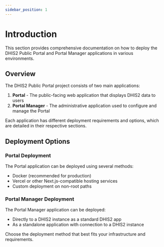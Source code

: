 ```yaml
---
sidebar_position: 1
---
```


# Introduction

This section provides comprehensive documentation on how to deploy the DHIS2 Public Portal and Portal Manager applications in various environments.

## Overview

The DHIS2 Public Portal project consists of two main applications:

1. **Portal** - The public-facing web application that displays DHIS2 data to users
2. **Portal Manager** - The administrative application used to configure and manage the Portal

Each application has different deployment requirements and options, which are detailed in their respective sections.

## Deployment Options

### Portal Deployment
The Portal application can be deployed using several methods:
- Docker (recommended for production)
- Vercel or other Next.js-compatible hosting services
- Custom deployment on non-root paths

### Portal Manager Deployment
The Portal Manager application can be deployed:
- Directly to a DHIS2 instance as a standard DHIS2 app
- As a standalone application with connection to a DHIS2 instance

Choose the deployment method that best fits your infrastructure and requirements.
